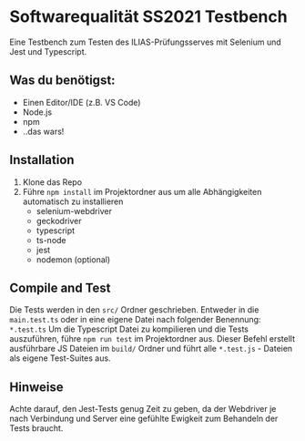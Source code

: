 # Softwarequalität SS2021 Testbench
Eine Testbench zum Testen des ILIAS-Prüfungsserves mit Selenium und Jest und Typescript.
## Was du benötigst:
- Einen Editor/IDE (z.B. VS Code)
- Node.js
- npm
- ..das wars!

## Installation
1. Klone das Repo
2. Führe `npm install` im Projektordner aus um alle Abhängigkeiten automatisch zu installieren
   - selenium-webdriver
   - geckodriver
   - typescript
   - ts-node
   - jest
   - nodemon (optional)

## Compile and Test
Die Tests werden in den `src/` Ordner geschrieben. Entweder in die `main.test.ts` oder in eine eigene Datei nach folgender Benennung: `*.test.ts`
Um die Typescript Datei zu kompilieren und die Tests auszuführen, führe `npm run test` im Projektordner aus. Dieser Befehl erstellt ausführbare JS Dateien im `build/` Ordner und führt alle `*.test.js` - Dateien als eigene Test-Suites aus.

## Hinweise
Achte darauf, den Jest-Tests genug Zeit zu geben, da der Webdriver je nach Verbindung und Server eine gefühlte Ewigkeit zum Behandeln der Tests braucht.
